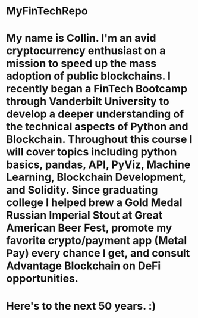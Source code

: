# MyFinTechRepo

#  My name is Collin. I'm an avid cryptocurrency enthusiast on a mission to speed up the mass adoption of public blockchains. I recently began a FinTech Bootcamp through Vanderbilt University to develop a deeper understanding of the technical aspects of Python and Blockchain. Throughout this course I will cover topics including python basics, pandas, API, PyViz, Machine Learning, Blockchain Development, and Solidity. Since graduating college I helped brew a Gold Medal Russian Imperial Stout at Great American Beer Fest, promote my favorite crypto/payment app (Metal Pay) every chance I get, and consult Advantage Blockchain on DeFi opportunities.

#  Here's to the next 50 years. :)
